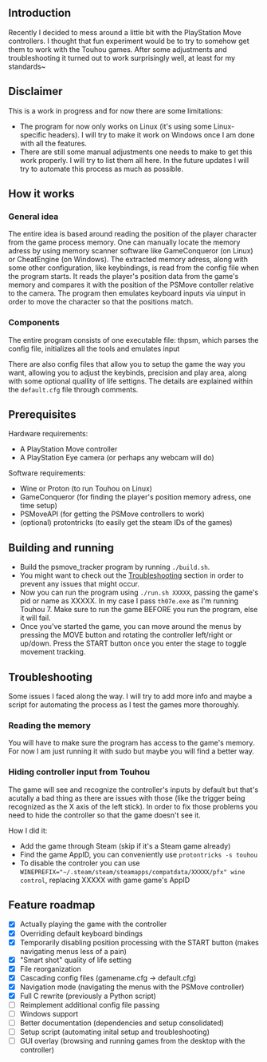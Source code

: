 ## Introduction
Recently I decided to mess around a little bit with the PlayStation Move controllers. I thought that fun experiment would be to try to somehow get them to work with the Touhou games. After some adjustments and troubleshooting it turned out to work surprisingly well, at least for my standards~

## Disclaimer
This is a work in progress and for now there are some limitations:
* The program for now only works on Linux (it's using some Linux-specific headers). I will try to make it work on Windows once I am done with all the features.
* There are still some manual adjustments one needs to make to get this work properly. I will try to list them all here. In the future updates I will try to automate this process as much as possible.

## How it works

### General idea
The entire idea is based around reading the position of the player character from the game process memory. One can manually locate the memory adress by using memory scanner software like GameConqueror (on Linux) or CheatEngine (on Windows). The extracted memory adress, along with some other configuration, like keybindings, is read from the config file when the program starts. It reads the player's position data from the game's memory and compares it with the position of the PSMove contoller relative to the camera. The program then emulates keyboard inputs via uinput in order to move the character so that the positions match.

### Components
The entire program consists of one executable file: thpsm, which parses the config file, initializes all the tools and emulates input

There are also config files that allow you to setup the game the way you want, allowing you to adjust the keybinds, precision and play area, along with some optional quallity of life settigns. The details are explained within the `default.cfg` file through comments.

## Prerequisites
Hardware requirements:
* A PlayStation Move controller
* A PlayStation Eye camera (or perhaps any webcam will do)

Software requirements:
* Wine or Proton (to run Touhou on Linux)
* GameConqueror (for finding the player's position memory adress, one time setup)
* PSMoveAPI (for getting the PSMove controllers to work)
* (optional) protontricks (to easily get the steam IDs of the games)

## Building and running
* Build the psmove_tracker program by running `./build.sh`.
* You might want to check out the [Troubleshooting](#troubleshooting) section in order to prevent any issues that might occur.
* Now you can run the program using `./run.sh XXXXX`, passing the game's pid or name as XXXXX. In my case I pass `th07e.exe` as I'm running Touhou 7. Make sure to run the game BEFORE you run the program, else it will fail.
* Once you've started the game, you can move around the menus by pressing the MOVE button and rotating the controller left/right or up/down. Press the START button once you enter the stage to toggle movement tracking.

## Troubleshooting
Some issues I faced along the way. I will try to add more info and maybe a script for automating the process as I test the games more thoroughly.

### Reading the memory
You will have to make sure the program has access to the game's memory. For now I am just running it with sudo but maybe you will find a better way.

### Hiding controller input from Touhou
The game will see and recognize the controller's inputs by default but that's acutally a bad thing as there are issues with those (like the trigger being recognized as the X axis of the left stick). In order to fix those problems you need to hide the controller so that the game doesn't see it.

How I did it:
* Add the game through Steam (skip if it's a Steam game already)
* Find the game AppID, you can conveniently use `protontricks -s touhou`
* To disable the controler you can use `WINEPREFIX="~/.steam/steam/steamapps/compatdata/XXXXX/pfx" wine control`, replacing XXXXX with game game's AppID

## Feature roadmap
- [x] Actually playing the game with the controller
- [x] Overriding default keyboard bindings
- [x] Temporarily disabling position processing with the START button (makes navigating menus less of a pain)
- [x] "Smart shot" quality of life setting
- [x] File reorganization
- [x] Cascading config files (gamename.cfg -> default.cfg)
- [x] Navigation mode (navigating the menus with the PSMove controller)
- [x] Full C rewrite (previously a Python script)
- [ ] Reimplement additional config file passing
- [ ] Windows support
- [ ] Better documentation (dependencies and setup consolidated)
- [ ] Setup script (automating inital setup and troubleshooting)
- [ ] GUI overlay (browsing and running games from the desktop with the controller)
